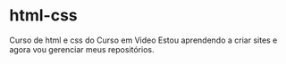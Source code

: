 # html-css
 Curso de html e css do Curso em Video
 Estou aprendendo a criar sites e agora vou gerenciar meus repositórios.
